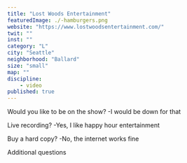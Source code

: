 ```yaml
--- 
title: "Lost Woods Entertainment" 
featuredImage: ./-hamburgers.png 
website: "https://www.lostwoodsentertainment.com/" 
twit: "" 
inst: "" 
category: "L" 
city: "Seattle"
neighborhood: "Ballard"
size: "small"
map: ""
discipline:
    - video
published: true
--- 
```

Would you like to be on the show? 
-I would be down for that 

Live recording? 
-Yes, I like happy hour entertainment 

Buy a hard copy? 
-No, the internet works fine 

Additional questions 


